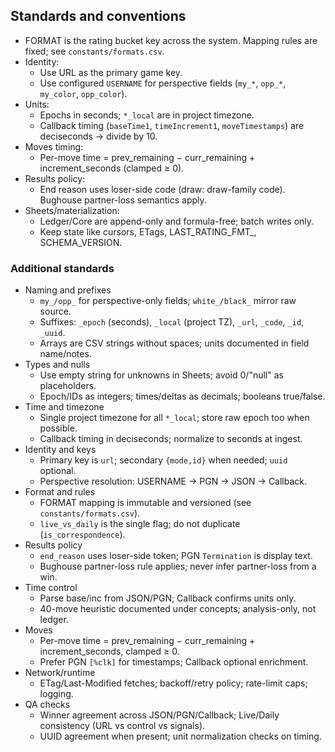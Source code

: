 ## Standards and conventions

- FORMAT is the rating bucket key across the system. Mapping rules are fixed; see `constants/formats.csv`.
- Identity:
  - Use URL as the primary game key.
  - Use configured `USERNAME` for perspective fields (`my_*`, `opp_*`, `my_color`, `opp_color`).
- Units:
  - Epochs in seconds; `*_local` are in project timezone.
  - Callback timing (`baseTime1`, `timeIncrement1`, `moveTimestamps`) are deciseconds → divide by 10.
- Moves timing:
  - Per-move time = prev_remaining − curr_remaining + increment_seconds (clamped ≥ 0).
- Results policy:
  - End reason uses loser-side code (draw: draw-family code). Bughouse partner-loss semantics apply.
- Sheets/materialization:
  - Ledger/Core are append-only and formula-free; batch writes only.
  - Keep state like cursors, ETags, LAST_RATING_FMT_<FORMAT>, SCHEMA_VERSION.

### Additional standards
- Naming and prefixes
  - `my_/opp_` for perspective-only fields; `white_/black_` mirror raw source.
  - Suffixes: `_epoch` (seconds), `_local` (project TZ), `_url`, `_code`, `_id`, `_uuid`.
  - Arrays are CSV strings without spaces; units documented in field name/notes.
- Types and nulls
  - Use empty string for unknowns in Sheets; avoid 0/"null" as placeholders.
  - Epoch/IDs as integers; times/deltas as decimals; booleans true/false.
- Time and timezone
  - Single project timezone for all `*_local`; store raw epoch too when possible.
  - Callback timing in deciseconds; normalize to seconds at ingest.
- Identity and keys
  - Primary key is `url`; secondary `{mode,id}` when needed; `uuid` optional.
  - Perspective resolution: USERNAME → PGN → JSON → Callback.
- Format and rules
  - FORMAT mapping is immutable and versioned (see `constants/formats.csv`).
  - `live_vs_daily` is the single flag; do not duplicate (`is_correspondence`).
- Results policy
  - `end_reason` uses loser-side token; PGN `Termination` is display text.
  - Bughouse partner-loss rule applies; never infer partner-loss from a win.
- Time control
  - Parse base/inc from JSON/PGN; Callback confirms units only.
  - 40-move heuristic documented under concepts; analysis-only, not ledger.
- Moves
  - Per-move time = prev_remaining − curr_remaining + increment_seconds, clamped ≥ 0.
  - Prefer PGN `[%clk]` for timestamps; Callback optional enrichment.
- Network/runtime
  - ETag/Last-Modified fetches; backoff/retry policy; rate-limit caps; logging.
- QA checks
  - Winner agreement across JSON/PGN/Callback; Live/Daily consistency (URL vs control vs signals).
  - UUID agreement when present; unit normalization checks on timing.
